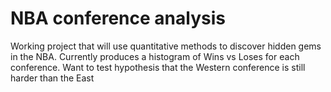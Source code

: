 # NBA conference analysis
Working project that will use quantitative methods to discover hidden gems in the NBA. Currently produces a histogram of Wins vs Loses for each conference. Want to test hypothesis that the Western conference is still harder than the East
